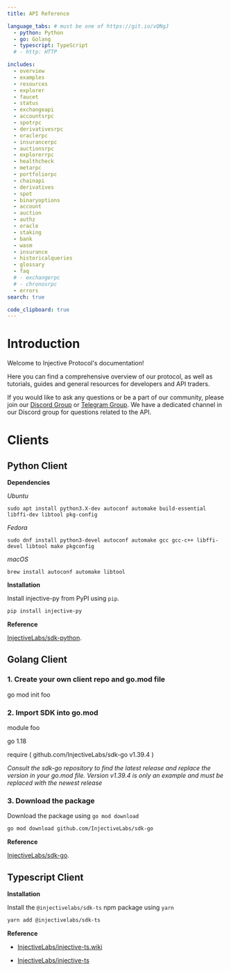 ```yaml
---
title: API Reference

language_tabs: # must be one of https://git.io/vQNgJ
  - python: Python
  - go: Golang
  - typescript: TypeScript
  # - http: HTTP

includes:
  - overview
  - examples
  - resources
  - explorer
  - faucet
  - status
  - exchangeapi
  - accountsrpc
  - spotrpc
  - derivativesrpc
  - oraclerpc
  - insurancerpc
  - auctionsrpc
  - explorerrpc
  - healthcheck
  - metarpc
  - portfoliorpc
  - chainapi
  - derivatives
  - spot
  - binaryoptions
  - account
  - auction
  - authz
  - oracle
  - staking
  - bank
  - wasm
  - insurance
  - historicalqueries
  - glossary
  - faq
  # - exchangerpc
  # - chronosrpc
  - errors
search: true

code_clipboard: true
---
```


# Introduction

Welcome to Injective Protocol's documentation!

Here you can find a comprehensive overview of our protocol, as well as tutorials, guides and general resources for developers and API traders.

If you would like to ask any questions or be a part of our community, please join our [Discord Group](https://discord.gg/injective) or [Telegram Group](https://t.me/InjectiveAPI). We have a dedicated channel in our Discord group for questions related to the API.

# Clients

## Python Client

**Dependencies**

*Ubuntu*

`sudo apt install python3.X-dev autoconf automake build-essential libffi-dev libtool pkg-config`

*Fedora*

`sudo dnf install python3-devel autoconf automake gcc gcc-c++ libffi-devel libtool make pkgconfig`

*macOS*

`brew install autoconf automake libtool`

**Installation**

Install injective-py from PyPI using `pip`.

```bash
pip install injective-py
```

**Reference**

[InjectiveLabs/sdk-python](https://github.com/InjectiveLabs/sdk-python).

## Golang Client

### 1. Create your own client repo and go.mod file

go mod init foo

### 2. Import SDK into go.mod

module foo

go 1.18

require (
  github.com/InjectiveLabs/sdk-go v1.39.4
)

*Consult the sdk-go repository to find the latest release and replace the version in your go.mod file. Version v1.39.4 is only an example and must be replaced with the newest release*

### 3. Download the package

Download the package using `go mod download`

```bash
go mod download github.com/InjectiveLabs/sdk-go
```

**Reference**

[InjectiveLabs/sdk-go](https://github.com/InjectiveLabs/sdk-go).

## Typescript Client

**Installation**

Install the `@injectivelabs/sdk-ts` npm package using `yarn`

```bash
yarn add @injectivelabs/sdk-ts
```

**Reference**

- [InjectiveLabs/injective-ts.wiki](https://github.com/InjectiveLabs/injective-ts/wiki)
  
- [InjectiveLabs/injective-ts](https://github.com/InjectiveLabs/injective-ts/tree/master/packages/sdk-ts)

